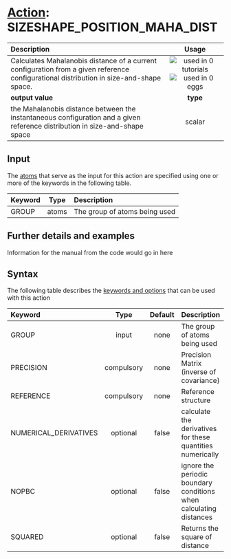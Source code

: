 # [Action](actions.md): SIZESHAPE_POSITION_MAHA_DIST

| Description    | Usage |
|:--------|:--------:|
| Calculates Mahalanobis distance of a current configuration from a  given reference configurational distribution in size-and-shape space. | ![used in 0 tutorials](https://img.shields.io/badge/tutorials-0-red.svg)![used in 0 eggs](https://img.shields.io/badge/nest-0-red.svg)|
 | **output value** | **type** |
| the Mahalanobis distance between the instantaneous configuration and a given reference distribution in size-and-shape space | scalar |

## Input

The [atoms](specifying_atoms.html) that serve as the input for this action are specified using one or more of the keywords in the following table.

| Keyword |  Type | Description |
|:--------|:------:|:-----------|
| GROUP | atoms | The group of atoms being used |


## Further details and examples 
Information for the manual from the code would go in here 
## Syntax 
The following table describes the [keywords and options](parsing.md) that can be used with this action 

| Keyword | Type | Default | Description |
|:-------|:----:|:-------:|:-----------|
| GROUP | input | none | The group of atoms being used |
| PRECISION | compulsory | none | Precision Matrix (inverse of covariance) |
| REFERENCE | compulsory | none | Reference structure |
| NUMERICAL_DERIVATIVES | optional | false |  calculate the derivatives for these quantities numerically |
| NOPBC | optional | false |  ignore the periodic boundary conditions when calculating distances |
| SQUARED | optional | false |  Returns the square of distance |
